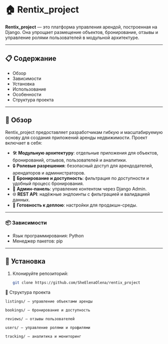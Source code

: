 # 🏠 Rentix_project

**Rentix_project** — это  платформа управления арендой, построенная на Django. 
                     Она упрощает размещение объектов, бронирование, отзывы и 
                     управление ролями пользователей в модульной архитектуре.

---

## 📋 Содержание

  - Обзор
  - Зависимости
  - Установка
  - Использование
  - Особенности
  - Структура проекта
  

---

## 📖 Обзор

Rentix_project предоставляет разработчикам гибкую и масштабируемую основу для создания приложений аренды недвижимости. Проект включает в себя:

- 🛠️ **Модульную архитектуру**: отдельные приложения для объектов, бронирований, отзывов, пользователей и аналитики.
- 🔒 **Ролевые разрешения**: безопасный доступ для арендодателей, арендаторов и администраторов.
- 📅 **Бронирование и доступность**: фильтрация по доступности и удобный процесс бронирования.
- 📝 **Админ-панель**: управление контентом через Django Admin.
- 🌐 **REST API**: надёжные эндпоинты с фильтрацией и валидацией данных.
- 🚀 **Готовность к деплою**: настройки для продакшн-среды.

---



### 📦 Зависимости

- Язык программирования: Python
- Менеджер пакетов: pip

---

## 🔧 Установка

1. Клонируйте репозиторий:
   ```bash
   git clone https://github.com/SheElenaOlena/rentix_project

📁 Структура проекта

    listings/ — управление объектами аренды
    
    bookings/ — бронирование и доступность
    
    reviews/ — отзывы пользователей
    
    users/ — управление ролями и профилями
    
    tracking/ — аналитика и мониторинг